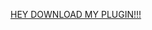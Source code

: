 <a href="https://github.com/artempetr22/ComPlugin/blob/master/ComPlugin.zip">HEY DOWNLOAD MY PLUGIN!!!</a>
